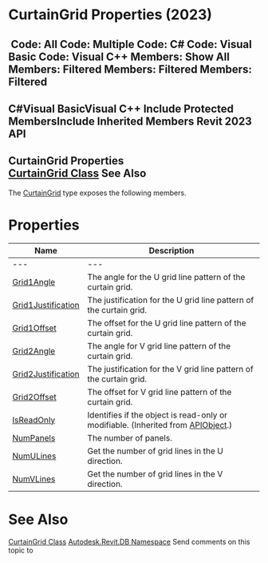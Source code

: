 # CurtainGrid Properties (2023)

﻿
 Code: All Code: Multiple Code: C# Code: Visual Basic Code: Visual C++  Members: Show All Members: Filtered Members: Filtered Members: Filtered   
---  
C#Visual BasicVisual C++
Include Protected MembersInclude Inherited Members
Revit 2023 API  
---  
CurtainGrid Properties  
[CurtainGrid Class](5e0d5b7c-aaa1-d299-6fb8-2faa65b1857a.md "CurtainGrid Class") See Also  
---  
The [CurtainGrid](5e0d5b7c-aaa1-d299-6fb8-2faa65b1857a.md "CurtainGrid Class") type exposes the following members.
# Properties
| Name | Description |
| --- | --- |
| --- | --- | --- |
| [Grid1Angle](b0a8ad8c-1729-b3d2-389d-dfca73e0a66b.md "Grid1Angle Property") | The angle for the U grid line pattern of the curtain grid. |
| [Grid1Justification](1302cfec-7591-4e47-5ea3-8cc7ac9afb90.md "Grid1Justification Property") | The justification for the U grid line pattern of the curtain grid. |
| [Grid1Offset](66e6adc1-452c-a9c6-1489-9092f62455aa.md "Grid1Offset Property") | The offset for the U grid line pattern of the curtain grid. |
| [Grid2Angle](11030f5d-fb11-423e-5a00-6e7318eb7fcd.md "Grid2Angle Property") | The angle for V grid line pattern of the curtain grid. |
| [Grid2Justification](06b070e5-0532-e154-68e8-49242b4192ce.md "Grid2Justification Property") | The justification for the V grid line pattern of the curtain grid. |
| [Grid2Offset](6bcb03e8-8925-48b4-44d7-09fc6cdc287c.md "Grid2Offset Property") | The offset for V grid line pattern of the curtain grid. |
| [IsReadOnly](d516bcd2-a3fd-a578-58f6-f1add979bd07.md "IsReadOnly Property") | Identifies if the object is read-only or modifiable. (Inherited from [APIObject](beb86ef5-39ad-3f0d-0cd9-0c929387a2bb.md "APIObject Class").) |
| [NumPanels](b98ff0b0-8d33-8f28-7625-4abf5060ecb2.md "NumPanels Property") | The number of panels. |
| [NumULines](7b186b2e-ccbf-bd63-175a-0cd599598ba4.md "NumULines Property") | Get the number of grid lines in the U direction. |
| [NumVLines](f5fa1b81-3209-ec84-0e07-21ae7cf9c893.md "NumVLines Property") | Get the number of grid lines in the V direction. |

# See Also
[CurtainGrid Class](5e0d5b7c-aaa1-d299-6fb8-2faa65b1857a.md "CurtainGrid Class")
[Autodesk.Revit.DB Namespace](87546ba7-461b-c646-cbb1-2cb8f5bff8b2.md "Autodesk.Revit.DB Namespace")
Send comments on this topic to 